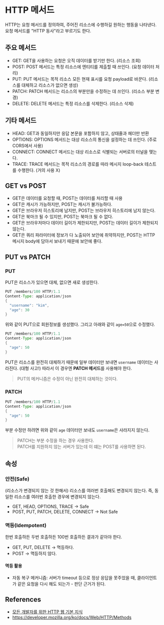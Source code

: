 # HTTP 메서드

HTTP는 요청 메서드를 정의하여, 주어진 리소스에 수행하길 원하는 행동을 나타낸다. 요청 메서드를 "HTTP 동사"라고 부르기도 한다.

## 주요 메서드

- GET: GET을 사용하는 요청은 오직 데이터를 받기만 한다. (리소스 조회)
- POST: POST 메서드는 특정 리소스에 엔티티를 제출할 때 쓰인다. (요청 데이터 처리)
- PUT: PUT 메서드는 목적 리소스 모든 현재 표시를 요청 payload로 바꾼다. (리소스를 대체하고 리소스가 없으면 생성)
- PATCH: PATCH 메서드는 리소스의 부분만을 수정하는 데 쓰인다. (리소스 부분 변경)
- DELETE: DELETE 메서드는 특정 리소스를 삭제한다. (리소스 삭제)

## 기타 메서드

- HEAD: GET과 동일하지만 응답 본문을 포함하지 않고, 상태줄과 헤더만 반환
- OPTIONS: OPTIONS 메서드는 대상 리소스의 통신을 설정하는 데 쓰인다. (주로 CORS에서 사용)
- CONNECT: CONNECT 메서드는 대상 리소스로 식별되는 서버로의 터널을 맺는다.
- TRACE: TRACE 메서드는 목적 리소스의 경로를 따라 메시지 loop-back 테스트를 수행한다. (거의 사용 X)

## GET vs POST

- GET은 데이터를 요청할 때, POST는 데이터를 처리할 때 사용
- GET은 캐시가 가능하지만, POST는 캐시가 불가능하다.
- GET은 브라우저 히스토리에 남지만, POST는 브라우저 히스토리에 남지 않는다.
- GET은 북마크 될 수 있지만, POST는 북마크 될 수 없다.
- GET은 브라우저마다 데이터 길이가 제한되지만, POST는 데이터 길이가 제한되지 않는다.
- GET은 쿼리 파라미터에 정보가 다 노출되어 보안에 취약하지만, POST는 HTTP 메시지 body에 담아서 보내기 때문에 보안에 좋다.

## PUT vs PATCH

### PUT

PUT은 리소스가 있으면 대체, 없으면 새로 생성한다.

```java
PUT /members/100 HTTP/1.1
Content-Type: application/json
{
  "username": "kim",
  "age": 30
}
```

위와 같이 PUT으로 회원정보를 생성했다. 그리고 아래와 같이 `age=50`으로 수정했다.

```java
PUT /members/100 HTTP/1.1
Content-Type: application/json
{
  "age": 50
}
```

PUT은 리소스를 완전히 대체하기 때문에 일부 데이터만 보내면 `username` 데이터는 사라진다. (대형 사고!) 따라서 이 경우엔 **PATCH 메서드**를 사용해야 한다.

> PUT의 메커니즘은 수정이 아닌 완전히 대체하는 것이다.

### PATCH

```java
PUT /members/100 HTTP/1.1
Content-Type: application/json
{
  "age": 50
}
```

부분 수정만 하려면 위와 같이 `age` 데이터만 보내도 `username`은 사라지지 않는다.

> PATCH는 부분 수정을 하는 경우 사용한다.  
> PATCH를 지원하지 않는 서버가 있는데 이 떄는 POST를 사용하면 된다.

## 속성

### 안전(Safe)

(리소스가 변경되지 않는 것 한해서) 리소스를 여러번 호출해도 변경되지 않는다. 즉, 동일한 리소스를 여러번 호출한 경우에 변경되지 않는다.

- GET, HEAD, OPTIONS, TRACE -> Safe
- POST, PUT, PATCH, DELETE, CONNECT -> Not Safe

### 멱등(Idempotent)

한번 호출하든 두번 호출하든 100번 호출하든 결과가 같아야 한다.

- GET, PUT, DELETE -> 멱등하다.
- POST -> 멱등하지 않다.

#### 멱등 활용

- 자동 복구 메커니즘: 서버가 timeout 등으로 정상 응답을 못주었을 때, 클라이언트가 같은 요청을 다시 해도 되는가 - 판단 근거가 된다.

## References

- [모든 개발자를 위한 HTTP 웹 기본 지식](https://www.inflearn.com/course/http-%EC%9B%B9-%EB%84%A4%ED%8A%B8%EC%9B%8C%ED%81%AC#)
- https://developer.mozilla.org/ko/docs/Web/HTTP/Methods
